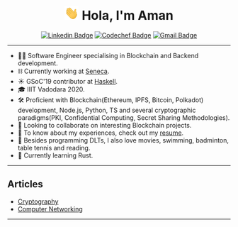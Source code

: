 <h1 align="center"><img src="./hey.gif" width="32"> Hola, I'm Aman</h1>

<div align="center">

[![Linkedin Badge](https://img.shields.io/badge/-amanyadav-blue?style=flat-square&logo=Linkedin&logoColor=white&link=https://www.linkedin.com/in/aman-yadav-4880bb152/)](https://www.linkedin.com/in/aman-yadav-4880bb152/)
[![Codechef Badge](https://img.shields.io/badge/-amay9000-5B4638?style=flat-square&logo=CodeChef&logoColor=white&link=https://www.codechef.com/users/amany9000)](https://www.codechef.com/users/amany9000)
[![Gmail Badge](https://img.shields.io/badge/-mail-c14438?style=flat-square&logo=Gmail&logoColor=white&link=mailto:amanyadavlko2502@gmail.com)](mailto:amanyadavlko2502@gmail.com)

</div>

---

- 👩‍💻 Software Engineer specialising in Blockchain and Backend development.
- ⛓️ Currently working at [Seneca](https://www.seneca.tech/).
- ☀️  GSoC'19 contributor at [Haskell](https://www.haskell.org/).
- 🎓 IIIT Vadodara 2020.
- 🛠 Proficient with Blockchain(Ethereum, IPFS, Bitcoin, Polkadot) development, Node.js, Python, TS and several cryptographic paradigms(PKI, Confidential Computing, Secret Sharing Methodologies).
- 👯 Looking to collaborate on interesting Blockchain projects.
- 📄 To know about my experiences, check out my [resume](https://drive.google.com/drive/folders/1SEhK383pB0b1NjKvOGEIC_wy0vP4ZpMW).
- 💬 Besides programming DLTs, I also love movies, swimming, badminton, table tennis and reading.
- 🌱 Currently learning Rust.
---

## Articles 
- [Cryptography](https://www.topcoder.com/thrive/articles/Blockchain%20Prerequisites%20-%20Cryptography%20Concepts)
- [Computer Networking](https://www.topcoder.com/thrive/articles/Blockchain%20Prerequisites%20-%20Computer%20Networking)
---
